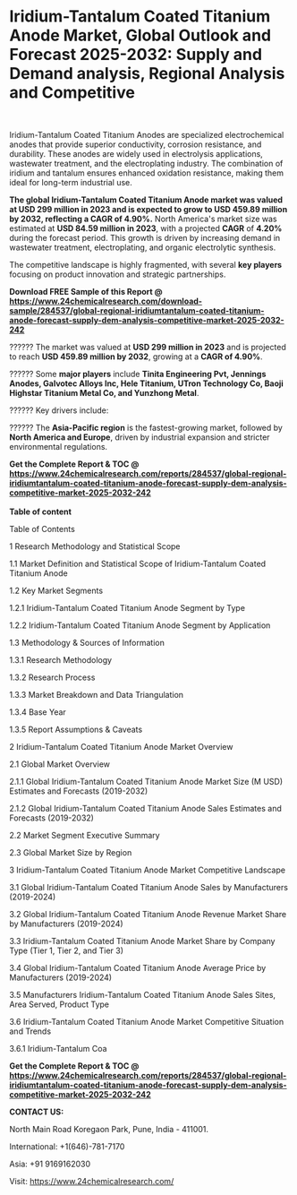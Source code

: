 <h1>Iridium-Tantalum Coated Titanium Anode Market, Global Outlook and Forecast 2025-2032: Supply and Demand analysis, Regional Analysis and Competitive</h1><br/><p>Iridium-Tantalum Coated Titanium Anodes are specialized electrochemical anodes that provide superior conductivity, corrosion resistance, and durability. These anodes are widely used in electrolysis applications, wastewater treatment, and the electroplating industry. The combination of iridium and tantalum ensures enhanced oxidation resistance, making them ideal for long-term industrial use.</p><p><strong>The global Iridium-Tantalum Coated Titanium Anode market was valued at USD 299 million in 2023 and is expected to grow to USD 459.89 million by 2032, reflecting a <strong>CAGR</strong> of 4.90%.</strong> North America's market size was estimated at <strong>USD 84.59 million in 2023</strong>, with a projected <strong>CAGR</strong> of <strong>4.20%</strong> during the forecast period. This growth is driven by increasing demand in wastewater treatment, electroplating, and organic electrolytic synthesis.</p><p>The competitive landscape is highly fragmented, with several <strong>key players</strong> focusing on product innovation and strategic partnerships.</p><div><b>Download FREE Sample of this Report @ <a href="https://www.24chemicalresearch.com/download-sample/284537/global-regional-iridiumtantalum-coated-titanium-anode-forecast-supply-dem-analysis-competitive-market-2025-2032-242">https://www.24chemicalresearch.com/download-sample/284537/global-regional-iridiumtantalum-coated-titanium-anode-forecast-supply-dem-analysis-competitive-market-2025-2032-242</a></b></div><p>?????? The market was valued at <strong>USD 299 million in 2023</strong> and is projected to reach <strong>USD 459.89 million by 2032</strong>, growing at a <strong><strong>CAGR</strong> of 4.90%</strong>.</p><p>?????? Some <strong>major players</strong> include <strong>Tinita Engineering Pvt, Jennings Anodes, Galvotec Alloys Inc, Hele Titanium, UTron Technology Co, Baoji Highstar Titanium Metal Co, and Yunzhong Metal</strong>.</p><p>?????? Key drivers include:</p><p>?????? The <strong>Asia-Pacific region</strong> is the fastest-growing market, followed by <strong>North America and Europe</strong>, driven by industrial expansion and stricter environmental regulations.</p><div><b>Get the Complete Report & TOC @ <a href="https://www.24chemicalresearch.com/reports/284537/global-regional-iridiumtantalum-coated-titanium-anode-forecast-supply-dem-analysis-competitive-market-2025-2032-242">https://www.24chemicalresearch.com/reports/284537/global-regional-iridiumtantalum-coated-titanium-anode-forecast-supply-dem-analysis-competitive-market-2025-2032-242</a></b></div><br><b>Table of content</b><p>Table of Contents<br />
 
 1 Research Methodology and Statistical Scope<br />
 
 1.1 Market Definition and Statistical Scope of Iridium-Tantalum Coated Titanium Anode<br />
 
 1.2 Key Market Segments<br />
 
 1.2.1 Iridium-Tantalum Coated Titanium Anode Segment by Type<br />
 
 1.2.2 Iridium-Tantalum Coated Titanium Anode Segment by Application<br />
 
 1.3 Methodology & Sources of Information<br />
 
 1.3.1 Research Methodology<br />
 
 1.3.2 Research Process<br />
 
 1.3.3 Market Breakdown and Data Triangulation<br />
 
 1.3.4 Base Year<br />
 
 1.3.5 Report Assumptions & Caveats<br />
 
 2 Iridium-Tantalum Coated Titanium Anode Market Overview<br />
 
 2.1 Global Market Overview<br />
 
 2.1.1 Global Iridium-Tantalum Coated Titanium Anode Market Size (M USD) Estimates and Forecasts (2019-2032)<br />
 
 2.1.2 Global Iridium-Tantalum Coated Titanium Anode Sales Estimates and Forecasts (2019-2032)<br />
 
 2.2 Market Segment Executive Summary<br />
 
 2.3 Global Market Size by Region<br />
 
 3 Iridium-Tantalum Coated Titanium Anode Market Competitive Landscape<br />
 
 3.1 Global Iridium-Tantalum Coated Titanium Anode Sales by Manufacturers (2019-2024)<br />
 
 3.2 Global Iridium-Tantalum Coated Titanium Anode Revenue Market Share by Manufacturers (2019-2024)<br />
 
 3.3 Iridium-Tantalum Coated Titanium Anode Market Share by Company Type (Tier 1, Tier 2, and Tier 3)<br />
 
 3.4 Global Iridium-Tantalum Coated Titanium Anode Average Price by Manufacturers (2019-2024)<br />
 
 3.5 Manufacturers Iridium-Tantalum Coated Titanium Anode Sales Sites, Area Served, Product Type<br />
 
 3.6 Iridium-Tantalum Coated Titanium Anode Market Competitive Situation and Trends<br />
 
 3.6.1 Iridium-Tantalum Coa<br><div><b>Get the Complete Report & TOC @ <a href="https://www.24chemicalresearch.com/reports/284537/global-regional-iridiumtantalum-coated-titanium-anode-forecast-supply-dem-analysis-competitive-market-2025-2032-242">https://www.24chemicalresearch.com/reports/284537/global-regional-iridiumtantalum-coated-titanium-anode-forecast-supply-dem-analysis-competitive-market-2025-2032-242</a></b></div></p>
 
 <b>CONTACT US:</b><br>
 
 North Main Road Koregaon Park, Pune, India - 411001.<br/>
 
 International: +1(646)-781-7170<br/>
 
 Asia: +91 9169162030<br/>
 
 Visit: <a href="https://www.24chemicalresearch.com/">https://www.24chemicalresearch.com/</a>
 
 <br>